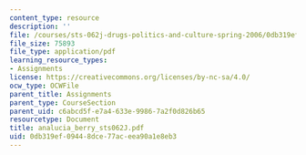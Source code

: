 ```yaml
---
content_type: resource
description: ''
file: /courses/sts-062j-drugs-politics-and-culture-spring-2006/0db319ef09448dce77aceea90a1e8eb3_analucia_berry_sts062J.pdf
file_size: 75893
file_type: application/pdf
learning_resource_types:
- Assignments
license: https://creativecommons.org/licenses/by-nc-sa/4.0/
ocw_type: OCWFile
parent_title: Assignments
parent_type: CourseSection
parent_uid: c6abcd5f-e7a4-633e-9986-7a2f0d826b65
resourcetype: Document
title: analucia_berry_sts062J.pdf
uid: 0db319ef-0944-8dce-77ac-eea90a1e8eb3
---
```

